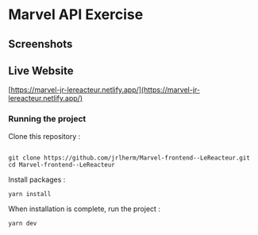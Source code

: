 # Marvel API Exercise

## Screenshots

## Live Website
[https://marvel-jr-lereacteur.netlify.app/](https://marvel-jr-lereacteur.netlify.app/)


### Running the project

Clone this repository :

```console

git clone https://github.com/jrlherm/Marvel-frontend--LeReacteur.git
cd Marvel-frontend--LeReacteur
```

Install packages :

```console
yarn install
```

When installation is complete, run the project :

```console
yarn dev
```
